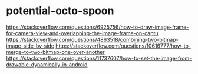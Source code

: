 # potential-octo-spoon
https://stackoverflow.com/questions/6925756/how-to-draw-image-frame-for-camera-view-and-overlapping-the-image-frame-on-captu
https://stackoverflow.com/questions/4863518/combining-two-bitmap-image-side-by-side
https://stackoverflow.com/questions/10616777/how-to-merge-to-two-bitmap-one-over-another
https://stackoverflow.com/questions/11737607/how-to-set-the-image-from-drawable-dynamically-in-android


